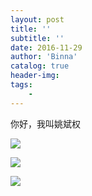 ```yaml
---
layout: post
title: ''
subtitle: ''
date: 2016-11-29
author: 'Binna'
catalog: true
header-img:
tags:
    - 
---
```

你好，我叫姚斌权

![](https://ofw1nwn63.qnssl.com/blog/_image/avatar.jpg)


![](https://ofw1nwn63.qnssl.com/blog/null/QQ图片20161202155421.jpg)

![](https://ofw1nwn63.qnssl.com/blog/../image/P50305-094913-001.jpg)


